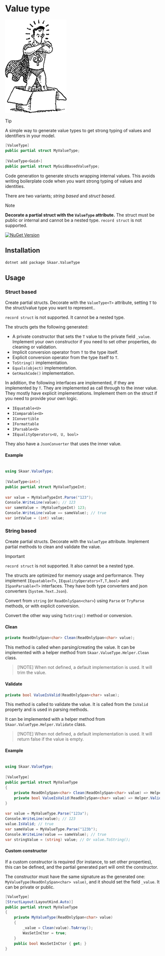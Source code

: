 Value type
===

<img alt="icon" style="width: 200px;" src="./resources/logo.svg" />

> [!TIP]
> A simple way to generate value types to get strong typing of values and identifiers in your model.

```csharp
[ValueType]
public partial struct MyValueType;

[ValueType<Guid>]
public partial struct MyGuidBasedValueType;
```

Code generation to generate structs wrapping internal values.
This avoids writing boilerplate code when you want strong typing of values and identities.

There are two variants; _string based_ and _struct based_.

>[!NOTE]
> **Decorate a partial struct with the `ValueType` attribute.**
> The struct must be public or internal and cannot be a nested type. 
> `record struct` is not supported.

[![NuGet Version](https://img.shields.io/nuget/v/Skaar.ValueType.svg)](https://www.nuget.org/packages/Skaar.ValueType)

## Installation

```bash
dotnet add package Skaar.ValueType
```

## Usage

### Struct based

Create partial structs. Decorate with the `ValueType<T>` attribute, setting `T` to the struct/value type you want to represent..

`record struct` is not supported.
It cannot be a nested type.

The structs gets the following generated:
- A private constructor that sets the `T` value to the private field `_value`.
  Implement your own constructor if you need to set other properties, do cleaning or validation.
- Implicit conversion operator from `T` to the type itself.
- Explicit conversion operator from the type itself to `T`.
- `ToString()` implementation.
- `Equals(object)` implementation.
- `GetHashCode()` implementation.

In addition, the following interfaces are implemented, if they are implemented by `T`.
They are implemented as call through to the inner value. They mostly have explicit implementations.
Implement them on the struct if you need to provide your own logic.
- `IEquatable<U>`
- `IComparable<U>`
- `IConvertible`
- `IFormattable`
- `IParsable<U>`
- `IEqualityOperators<U, U, bool>`

They also have a `JsonConverter` that uses the inner value.

#### Example

```csharp

using Skaar.ValueType;

[ValueType<int>] 
public partial struct MyValueTypeInt;

var value = MyValueTypeInt.Parse("123");
Console.WriteLine(value); // 123
var sameValue = (MyValueTypeInt) 123;
Console.WriteLine(value == sameValue); // true
var intValue = (int) value;
```

### String based

Create partial structs. Decorate with the `ValueType` attribute.
Implement partial methods to clean and validate the value.

> [!IMPORTANT]
> `record struct` is not supported.
> It also cannot be a nested type.

The structs are optimized for memory usage and performance.
They implement `IEquatable<T>`, `IEqualityOperators<T,T,bool>` and `ISpanParsable<T>` interfaces.
They have both type converters and json converters (`System.Text.Json`).

Convert from `string` (or `ReadOnlySpan<char>`) using `Parse` or `TryParse` methods,
or with explicit conversion.

Convert the other way using `ToString()` method or conversion.

#### Clean

```csharp
private ReadOnlySpan<char> Clean(ReadOnlySpan<char> value);
```

This method is called when parsing/creating the value.
It can be implemented with a helper method from `Skaar.ValueType.Helper.Clean` class.

> [!NOTE] When not defined, a default implementation is used. It will trim the value.

#### Validate

```csharp
private bool ValueIsValid(ReadOnlySpan<char> value);
``` 

This method is called to validate the value.
It is called from the `IsValid` property and is used in parsing methods.

It can be implemented with a helper method from `Skaar.ValueType.Helper.Validate` class.

> [!NOTE] When not defined, a default implementation is used. It will return false if the value is empty.

#### Example

```csharp

using Skaar.ValueType;

[ValueType]
public partial struct MyValueType
{
    private ReadOnlySpan<char> Clean(ReadOnlySpan<char> value) => Helper.Clean.RemoveNonDigits(value);
    private bool ValueIsValid(ReadOnlySpan<char> value) => Helper.Validate.IsMatch(value, new Regex(@"^\d{3}$"));
} 

var value = MyValueType.Parse("123a");
Console.WriteLine(value); // 123
value.IsValid; // true
var sameValue = MyValueType.Parse("123b");
Console.WriteLine(value == sameValue); // true
var stringValue = (string) value; // Or value.ToString();
```

#### Custom constructor

If a custom constructor is required (for instance, to set other properties),
this can be defined, and the partial generated part will omit the constructor.

The constructor must have the same signature as the generated one:
`MyValueType(ReadOnlySpan<char> value)`, and it should set 
the field `_value`. It can be private or public.

```C#
[ValueType]
[StructLayout(LayoutKind.Auto)]
public partial struct MyValueType
{
    private MyValueType(ReadOnlySpan<char> value)
    {
        _value = Clean(value).ToArray();
        WasSetInCtor = true;
    }
    public bool WasSetInCtor { get; }
}
```